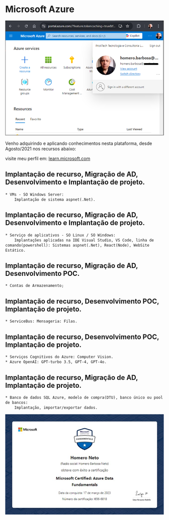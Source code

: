 # Microsoft Azure

![my-profile-azure](img/my-profile-azure.png "my-profile-azure.png")

Venho adquirindo e aplicando conhecimentos nesta plataforma, desde Agosto/2021 nos recursos abaixo:

visite meu perfil em: <a href="https://learn.microsoft.com/pt-br/users/homeroneto-0941">learn.microsoft.com</a>

## Implantação de recurso, Migração de AD, Desenvolvimento e Implantação de projeto.

    * VMs - SO Windows Server:
        Implantação de sistema aspnet(.Net).

## Implantação de recurso, Migração de AD, Desenvolvimento e Implantação de projeto.

    * Serviço de aplicativos - SO Linux / SO Windows:
        Implantações aplicadas na IDE Visual Studio, VS Code, linha de comando(powershell): Sistemas aspnet(.Net), React(Node), WebSite Estático.

## Implantação de recurso, Migração de AD, Desenvolvimento POC.

    * Contas de Armazenamento;

## Implantação de recurso, Desenvolvimento POC, Implantação de projeto.

    * ServiceBus: Mensageria: Filas.

## Implantação de recurso, Desenvolvimento POC, Implantação de projeto.

    * Serviços Cognitivos do Azure: Computer Vision.
    * Azure OpenAI: GPT-turbo 3.5, GPT-4, GPT-4o.

## Implantação de recurso, Migração de AD, Implantação de projeto.

    * Banco de dados SQL Azure, modelo de compra(DTU), banco único ou pool de bancos:
        Implantação, importar/exportar dados.

![DP900](img/DP900.jpg "DP900.png")
